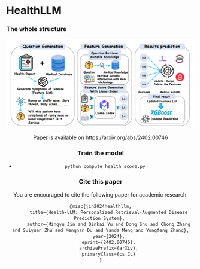 # HealthLLM
### The whole structure
<center>
  
![这是图片](./pic/pic2.png)

<center>
Paper is available on https://arxiv.org/abs/2402.00746

### Train the model
  -  `python compute_health_score.py`

### Cite this paper
You are encouraged to cite the following paper for academic research.
```
@misc{jin2024healthllm,
      title={Health-LLM: Personalized Retrieval-Augmented Disease Prediction System}, 
      author={Mingyu Jin and Qinkai Yu and Dong Shu and Chong Zhang and Suiyuan Zhu and Mengnan Du and Yanda Meng and Yongfeng Zhang},
      year={2024},
      eprint={2402.00746},
      archivePrefix={arXiv},
      primaryClass={cs.CL}
}
```
